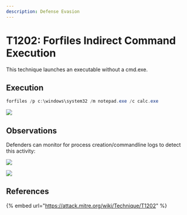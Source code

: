 ```yaml
---
description: Defense Evasion
---
```


# T1202: Forfiles Indirect Command Execution

This technique launches an executable without a cmd.exe.

## Execution

```csharp
forfiles /p c:\windows\system32 /m notepad.exe /c calc.exe
```

![](../.gitbook/assets/forfiles-executed.png)

## Observations

Defenders can monitor for process creation/commandline logs to detect this activity:

![](../.gitbook/assets/forfiles-ancestry.png)

![](../.gitbook/assets/forfiles-cmdline.png)

## References

{% embed url="https://attack.mitre.org/wiki/Technique/T1202" %}


